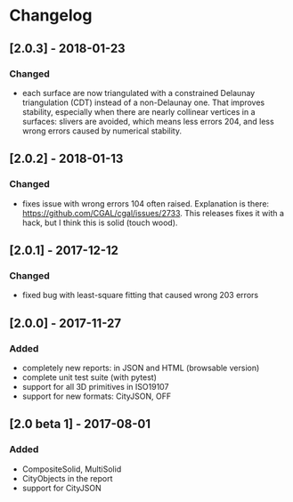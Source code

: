 
# Changelog

## [2.0.3] - 2018-01-23
### Changed
- each surface are now triangulated with a constrained Delaunay triangulation (CDT) instead of a non-Delaunay one. That improves stability, especially when there are nearly collinear vertices in a surfaces: slivers are avoided, which means less errors 204, and less wrong errors caused by numerical stability.

## [2.0.2] - 2018-01-13 
### Changed
- fixes issue with wrong errors 104 often raised. Explanation is there: https://github.com/CGAL/cgal/issues/2733. This releases fixes it with a hack, but I think this is solid (touch wood).

## [2.0.1] - 2017-12-12 
### Changed
- fixed bug with least-square fitting that caused wrong 203 errors

## [2.0.0] - 2017-11-27 
### Added
- completely new reports: in JSON and HTML (browsable version)
- complete unit test suite (with pytest)
- support for all 3D primitives in ISO19107
- support for new formats: CityJSON, OFF

## [2.0 beta 1] - 2017-08-01 
### Added
- CompositeSolid, MultiSolid
- CityObjects in the report
- support for CityJSON
